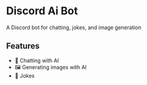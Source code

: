 # Discord Ai Bot

A Discord bot for chatting, jokes, and image generation

## Features

- 💬 Chatting with AI
- 🖼️ Generating images with AI
- 🤖 Jokes
